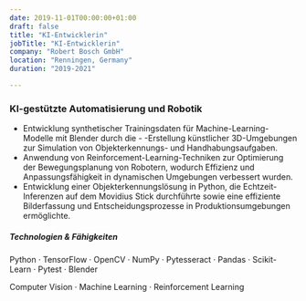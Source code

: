 ```yaml
---
date: 2019-11-01T00:00:00+01:00
draft: false
title: "KI-Entwicklerin"
jobTitle: "KI-Entwicklerin"
company: "Robert Bosch GmbH"
location: "Renningen, Germany"
duration: "2019-2021"

---
```

### KI-gestützte Automatisierung und Robotik

- Entwicklung synthetischer Trainingsdaten für Machine-Learning-Modelle mit Blender durch die - -Erstellung künstlicher 3D-Umgebungen zur Simulation von Objekterkennungs- und Handhabungsaufgaben.
- Anwendung von Reinforcement-Learning-Techniken zur Optimierung der Bewegungsplanung von Robotern, wodurch Effizienz und Anpassungsfähigkeit in dynamischen Umgebungen verbessert wurden.
- Entwicklung einer Objekterkennungslösung in Python, die Echtzeit-Inferenzen auf dem Movidius Stick durchführte sowie eine effiziente Bilderfassung und Entscheidungsprozesse in Produktionsumgebungen ermöglichte.

##### Technologien & Fähigkeiten
Python · TensorFlow · OpenCV · NumPy · Pytesseract · Pandas · Scikit-Learn · Pytest · Blender

Computer Vision · Machine Learning · Reinforcement Learning
